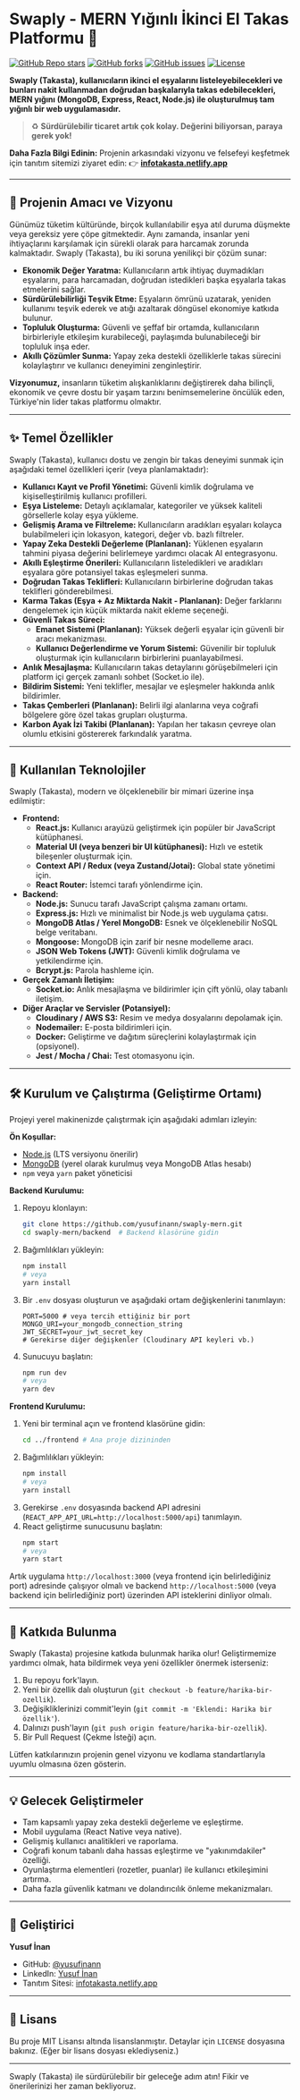 # Swaply - MERN Yığınlı İkinci El Takas Platformu 🔁

[![GitHub Repo stars](https://img.shields.io/github/stars/yusufinann/swaply-mern?style=social)](https://github.com/yusufinann/swaply-mern/stargazers)
[![GitHub forks](https://img.shields.io/github/forks/yusufinann/swaply-mern?style=social)](https://github.com/yusufinann/swaply-mern/network/members)
[![GitHub issues](https://img.shields.io/github/issues/yusufinann/swaply-mern)](https://github.com/yusufinann/swaply-mern/issues)
[![License](https://img.shields.io/badge/license-MIT-green.svg)](LICENSE) <!-- Eğer bir lisansınız varsa -->

**Swaply (Takasta), kullanıcıların ikinci el eşyalarını listeleyebilecekleri ve bunları nakit kullanmadan doğrudan başkalarıyla takas edebilecekleri, MERN yığını (MongoDB, Express, React, Node.js) ile oluşturulmuş tam yığınlı bir web uygulamasıdır.**

> ♻️ **Sürdürülebilir ticaret artık çok kolay. Değerini biliyorsan, paraya gerek yok!**

**Daha Fazla Bilgi Edinin:** Projenin arkasındaki vizyonu ve felsefeyi keşfetmek için tanıtım sitemizi ziyaret edin:
👉 [**infotakasta.netlify.app**](https://infotakasta.netlify.app/)

---

## 🌟 Projenin Amacı ve Vizyonu

Günümüz tüketim kültüründe, birçok kullanılabilir eşya atıl duruma düşmekte veya gereksiz yere çöpe gitmektedir. Aynı zamanda, insanlar yeni ihtiyaçlarını karşılamak için sürekli olarak para harcamak zorunda kalmaktadır. Swaply (Takasta), bu iki soruna yenilikçi bir çözüm sunar:

*   **Ekonomik Değer Yaratma:** Kullanıcıların artık ihtiyaç duymadıkları eşyalarını, para harcamadan, doğrudan istedikleri başka eşyalarla takas etmelerini sağlar.
*   **Sürdürülebilirliği Teşvik Etme:** Eşyaların ömrünü uzatarak, yeniden kullanımı teşvik ederek ve atığı azaltarak döngüsel ekonomiye katkıda bulunur.
*   **Topluluk Oluşturma:** Güvenli ve şeffaf bir ortamda, kullanıcıların birbirleriyle etkileşim kurabileceği, paylaşımda bulunabileceği bir topluluk inşa eder.
*   **Akıllı Çözümler Sunma:** Yapay zeka destekli özelliklerle takas sürecini kolaylaştırır ve kullanıcı deneyimini zenginleştirir.

**Vizyonumuz,** insanların tüketim alışkanlıklarını değiştirerek daha bilinçli, ekonomik ve çevre dostu bir yaşam tarzını benimsemelerine öncülük eden, Türkiye'nin lider takas platformu olmaktır.

---

## ✨ Temel Özellikler

Swaply (Takasta), kullanıcı dostu ve zengin bir takas deneyimi sunmak için aşağıdaki temel özellikleri içerir (veya planlamaktadır):

*   **Kullanıcı Kayıt ve Profil Yönetimi:** Güvenli kimlik doğrulama ve kişiselleştirilmiş kullanıcı profilleri.
*   **Eşya Listeleme:** Detaylı açıklamalar, kategoriler ve yüksek kaliteli görsellerle kolay eşya yükleme.
*   **Gelişmiş Arama ve Filtreleme:** Kullanıcıların aradıkları eşyaları kolayca bulabilmeleri için lokasyon, kategori, değer vb. bazlı filtreler.
*   **Yapay Zeka Destekli Değerleme (Planlanan):** Yüklenen eşyaların tahmini piyasa değerini belirlemeye yardımcı olacak AI entegrasyonu.
*   **Akıllı Eşleştirme Önerileri:** Kullanıcıların listeledikleri ve aradıkları eşyalara göre potansiyel takas eşleşmeleri sunma.
*   **Doğrudan Takas Teklifleri:** Kullanıcıların birbirlerine doğrudan takas teklifleri gönderebilmesi.
*   **Karma Takas (Eşya + Az Miktarda Nakit - Planlanan):** Değer farklarını dengelemek için küçük miktarda nakit ekleme seçeneği.
*   **Güvenli Takas Süreci:**
    *   **Emanet Sistemi (Planlanan):** Yüksek değerli eşyalar için güvenli bir aracı mekanizması.
    *   **Kullanıcı Değerlendirme ve Yorum Sistemi:** Güvenilir bir topluluk oluşturmak için kullanıcıların birbirlerini puanlayabilmesi.
*   **Anlık Mesajlaşma:** Kullanıcıların takas detaylarını görüşebilmeleri için platform içi gerçek zamanlı sohbet (Socket.io ile).
*   **Bildirim Sistemi:** Yeni teklifler, mesajlar ve eşleşmeler hakkında anlık bildirimler.
*   **Takas Çemberleri (Planlanan):** Belirli ilgi alanlarına veya coğrafi bölgelere göre özel takas grupları oluşturma.
*   **Karbon Ayak İzi Takibi (Planlanan):** Yapılan her takasın çevreye olan olumlu etkisini göstererek farkındalık yaratma.

---

## 🚀 Kullanılan Teknolojiler

Swaply (Takasta), modern ve ölçeklenebilir bir mimari üzerine inşa edilmiştir:

*   **Frontend:**
    *   **React.js:** Kullanıcı arayüzü geliştirmek için popüler bir JavaScript kütüphanesi.
    *   **Material UI (veya benzeri bir UI kütüphanesi):** Hızlı ve estetik bileşenler oluşturmak için.
    *   **Context API / Redux (veya Zustand/Jotai):** Global state yönetimi için.
    *   **React Router:** İstemci tarafı yönlendirme için.
*   **Backend:**
    *   **Node.js:** Sunucu tarafı JavaScript çalışma zamanı ortamı.
    *   **Express.js:** Hızlı ve minimalist bir Node.js web uygulama çatısı.
    *   **MongoDB Atlas / Yerel MongoDB:** Esnek ve ölçeklenebilir NoSQL belge veritabanı.
    *   **Mongoose:** MongoDB için zarif bir nesne modelleme aracı.
    *   **JSON Web Tokens (JWT):** Güvenli kimlik doğrulama ve yetkilendirme için.
    *   **Bcrypt.js:** Parola hashleme için.
*   **Gerçek Zamanlı İletişim:**
    *   **Socket.io:** Anlık mesajlaşma ve bildirimler için çift yönlü, olay tabanlı iletişim.
*   **Diğer Araçlar ve Servisler (Potansiyel):**
    *   **Cloudinary / AWS S3:** Resim ve medya dosyalarını depolamak için.
    *   **Nodemailer:** E-posta bildirimleri için.
    *   **Docker:** Geliştirme ve dağıtım süreçlerini kolaylaştırmak için (opsiyonel).
    *   **Jest / Mocha / Chai:** Test otomasyonu için.

---

## 🛠️ Kurulum ve Çalıştırma (Geliştirme Ortamı)

Projeyi yerel makinenizde çalıştırmak için aşağıdaki adımları izleyin:

**Ön Koşullar:**

*   [Node.js](https://nodejs.org/) (LTS versiyonu önerilir)
*   [MongoDB](https://www.mongodb.com/try/download/community) (yerel olarak kurulmuş veya MongoDB Atlas hesabı)
*   `npm` veya `yarn` paket yöneticisi

**Backend Kurulumu:**

1.  Repoyu klonlayın:
    ```bash
    git clone https://github.com/yusufinann/swaply-mern.git
    cd swaply-mern/backend  # Backend klasörüne gidin
    ```
2.  Bağımlılıkları yükleyin:
    ```bash
    npm install
    # veya
    yarn install
    ```
3.  Bir `.env` dosyası oluşturun ve aşağıdaki ortam değişkenlerini tanımlayın:
    ```env
    PORT=5000 # veya tercih ettiğiniz bir port
    MONGO_URI=your_mongodb_connection_string
    JWT_SECRET=your_jwt_secret_key
    # Gerekirse diğer değişkenler (Cloudinary API keyleri vb.)
    ```
4.  Sunucuyu başlatın:
    ```bash
    npm run dev
    # veya
    yarn dev
    ```

**Frontend Kurulumu:**

1.  Yeni bir terminal açın ve frontend klasörüne gidin:
    ```bash
    cd ../frontend # Ana proje dizininden
    ```
2.  Bağımlılıkları yükleyin:
    ```bash
    npm install
    # veya
    yarn install
    ```
3.  Gerekirse `.env` dosyasında backend API adresini (`REACT_APP_API_URL=http://localhost:5000/api`) tanımlayın.
4.  React geliştirme sunucusunu başlatın:
    ```bash
    npm start
    # veya
    yarn start
    ```

Artık uygulama `http://localhost:3000` (veya frontend için belirlediğiniz port) adresinde çalışıyor olmalı ve backend `http://localhost:5000` (veya backend için belirlediğiniz port) üzerinden API isteklerini dinliyor olmalı.

---
## 🤝 Katkıda Bulunma

Swaply (Takasta) projesine katkıda bulunmak harika olur! Geliştirmemize yardımcı olmak, hata bildirmek veya yeni özellikler önermek isterseniz:

1.  Bu repoyu fork'layın.
2.  Yeni bir özellik dalı oluşturun (`git checkout -b feature/harika-bir-ozellik`).
3.  Değişikliklerinizi commit'leyin (`git commit -m 'Eklendi: Harika bir özellik'`).
4.  Dalınızı push'layın (`git push origin feature/harika-bir-ozellik`).
5.  Bir Pull Request (Çekme İsteği) açın.

Lütfen katkılarınızın projenin genel vizyonu ve kodlama standartlarıyla uyumlu olmasına özen gösterin.

---

## 💡 Gelecek Geliştirmeler

*   Tam kapsamlı yapay zeka destekli değerleme ve eşleştirme.
*   Mobil uygulama (React Native veya native).
*   Gelişmiş kullanıcı analitikleri ve raporlama.
*   Coğrafi konum tabanlı daha hassas eşleştirme ve "yakınımdakiler" özelliği.
*   Oyunlaştırma elementleri (rozetler, puanlar) ile kullanıcı etkileşimini artırma.
*   Daha fazla güvenlik katmanı ve dolandırıcılık önleme mekanizmaları.

---

## 👤 Geliştirici

**Yusuf İnan**

*   GitHub: [@yusufinann](https://github.com/yusufinann)
*   LinkedIn: [Yusuf İnan](https://www.linkedin.com/in/yusuf-inan-a42396266/)
*   Tanıtım Sitesi: [infotakasta.netlify.app](https://infotakasta.netlify.app/)

---

## 📄 Lisans

Bu proje MIT Lisansı altında lisanslanmıştır. Detaylar için `LICENSE` dosyasına bakınız. (Eğer bir lisans dosyası eklediyseniz.)

---

Swaply (Takasta) ile sürdürülebilir bir geleceğe adım atın! Fikir ve önerilerinizi her zaman bekliyoruz.
